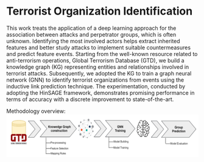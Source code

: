 # Terrorist Organization Identification
This work treats the application of a deep learning approach for the association between attacks and perpetrator groups, which is often unknown. Identifying the most involved actors helps extract inherited features and better study attacks to implement suitable countermeasures and predict feature events. Starting from the well-known resource related to anti-terrorism operations, Global Terrorism Database (GTD), we build a knowledge graph (KG) representing entities and relationships involved
in terrorist attacks. Subsequently, we adopted the KG to train a graph neural network (GNN) to identify terrorist organizations from events using the inductive link prediction technique. The experimentation, conducted by adopting the HinSAGE framework, demonstrates promising performance in terms of accuracy with a discrete
improvement to state-of-the-art.

Methodology overview:
![Screenshot](methodology.PNG)
